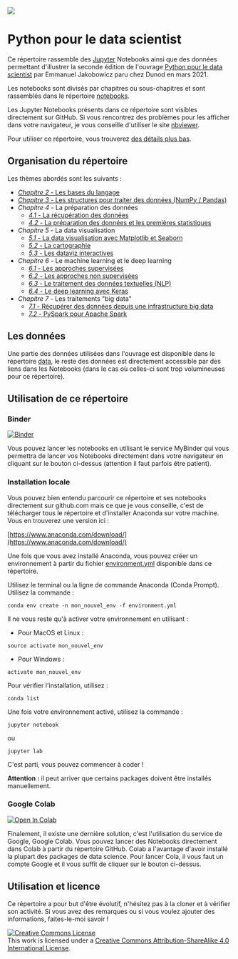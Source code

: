 ![](/other/python-pour-le-data-scientist-dunod.jpeg)

# Python pour le data scientist

Ce répertoire rassemble des [Jupyter](http://jupyter.org/) Notebooks ainsi que des données permettant d'illustrer la seconde édition de l'ouvrage [Python pour le data scientist](https://www.dunod.com/sciences-techniques/python-pour-data-scientist-bases-du-langage-au-machine-learning-1) par Emmanuel Jakobowicz paru chez Dunod en mars 2021.

Les notebooks sont divisés par chapitres ou sous-chapitres et sont rassemblés dans le répertoire [notebooks](/notebooks/).

Les Jupyter Notebooks présents dans ce répertoire sont visibles directement sur GitHub. Si vous rencontrez des problèmes pour les afficher dans votre navigateur, je vous conseille d'utiliser le site [nbviewer](http://nbviewer.jupyter.org/).

Pour utiliser ce répertoire, vous trouverez [des détails plus bas](#utilisation).

## Organisation du répertoire

Les thèmes abordés sont les suivants :

- [*Chapitre 2* - Les bases du langage](/notebooks/02_python_from_scratch.ipynb)
- [*Chapitre 3* - Les structures pour traiter des données (NumPy / Pandas)](/notebooks/03_numpy_pandas_bases.ipynb)
- *Chapitre 4* - La préparation des données
  - [*4.1* - La récupération des données](/notebooks/04_01_recuperation_des_donnees.ipynb)
  - [*4.2* - La préparation des données et les premières statistiques](/notebooks/04_02_manipulation_description_des_donnees.ipynb)
- *Chapitre 5* - La data visualisation
  - [*5.1* - La data visualisation avec Matplotlib et Seaborn](/notebooks/05_01_Data_visualisation_matplotlib_seaborn.ipynb)
  - [*5.2* - La cartographie](/notebooks/05_02_Data_visualisation_cartographie.ipynb)
  - [*5.3* - Les dataviz interactives](/notebooks/05_03_Visualisations_interactives.ipynb)
- *Chapitre 6* - Le machine learning et le deep learning
  - [*6.1* - Les approches supervisées](/notebooks/06_01_Machine_learning_supervise.ipynb)
  - [*6.2* - Les approches non supervisées](/notebooks/06_02_Machine_learning_non_supervise.ipynb)
  - [*6.3* - Le traitement des données textuelles (NLP)](/notebooks/06_03_NLP.ipynb)
  - [*6.4* - Le deep learning avec Keras](/notebooks/06_04_Deep_Learning.ipynb)
- *Chapitre 7* - Les traitements "big data"
  - [*7.1* - Récupérer des données depuis une infrastructure big data](/notebooks/07_01_Big_data_import.ipynb)
  - [*7.2* - PySpark pour Apache Spark](/notebooks/07_02_Spark.ipynb)


## Les données

Une partie des données utilisées dans l'ouvrage est disponible dans le répertoire [data](/data/), le reste des données est directement accessible par des liens dans les Notebooks (dans le cas où celles-ci sont trop volumineuses pour ce répertoire).

<a id="utilisation"></a>
## Utilisation de ce répertoire

### Binder

[![Binder](https://mybinder.org/badge.svg)](https://mybinder.org/v2/gh/emjako/pythondatascientist/master)

Vous pouvez lancer les notebooks en utilisant le service MyBinder qui vous permettra de lancer vos Notebooks directement dans votre navigateur en cliquant sur le bouton ci-dessus (attention il faut parfois être patient).

### Installation locale

Vous pouvez bien entendu parcourir ce répertoire et ses notebooks directement sur github.com mais ce que je vous conseille, c'est de télécharger tous le répertoire et d'installer Anaconda sur votre machine. Vous en trouverez une version ici :

[https://www.anaconda.com/download/](https://www.anaconda.com/download/)

Une fois que vous avez installé Anaconda, vous pouvez créer un environnement à partir du fichier [environment.yml](/environment.yml) disponible dans ce répertoire.

Utilisez le terminal ou la ligne de commande Anaconda (Conda Prompt). Utilisez la commande :
```
conda env create -n mon_nouvel_env -f environment.yml
```

Il ne vous reste qu'à activer votre environnement en utilisant :
- Pour MacOS et Linux :
```
source activate mon_nouvel_env
```

- Pour Windows :
```
activate mon_nouvel_env
```

Pour vérifier l'installation, utilisez :
```
conda list
```

Une fois votre environnement activé, utilisez la commande :
```
jupyter notebook
```
ou
```
jupyter lab
```
C'est parti, vous pouvez commencer à coder !

**Attention :** il peut arriver que certains packages doivent être installés manuellement.

### Google Colab

[![Open In Colab](https://colab.research.google.com/assets/colab-badge.svg)](https://colab.research.google.com/github/emjako/pythondatascientist)

Finalement, il existe une dernière solution, c'est l'utilisation du service de Google, Google Colab. Vous pouvez lancer des Notebooks directement dans Colab à partir du répertoire GitHub. Colab a l'avantage d'avoir installé la plupart des packages de data science. Pour lancer Cola, il vous faut un compte Google et il vous suffit de cliquer sur le bouton ci-dessus.

## Utilisation et licence

Ce répertoire a pour but d'être évolutif, n'hésitez pas à la cloner et à vérifier son activité. Si vous avez des remarques ou si vous voulez ajouter des informations, faites-le-moi savoir !

<a rel="license" href="http://creativecommons.org/licenses/by-sa/4.0/"><img alt="Creative Commons License" style="border-width:0" src="https://i.creativecommons.org/l/by-sa/4.0/88x31.png" /></a><br />This work is licensed under a <a rel="license" href="http://creativecommons.org/licenses/by-sa/4.0/">Creative Commons Attribution-ShareAlike 4.0 International License</a>.
